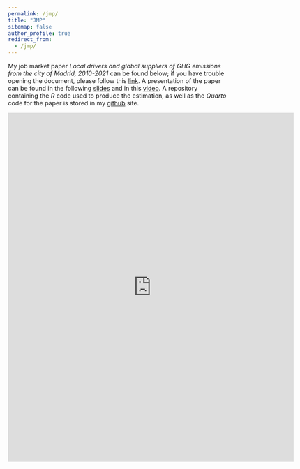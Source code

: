 ```yaml
---
permalink: /jmp/
title: "JMP"
sitemap: false
author_profile: true
redirect_from: 
  - /jmp/
---
```

My job market paper *Local drivers and global suppliers of GHG emissions from the city of Madrid, 2010-2021* can be found below; if you have trouble opening the document, please follow this [link](http://jferrherz.github.io/files/ferrer_jmp.pdf). A presentation of the paper can be found in the following [slides](http://jferrherz.github.io/files/2024_ferrer_jmp_slides.pdf) and in this [video](https://www.youtube.com/watch?v=vE6tcUcb54M&embeds_referring_euri=https%3A%2F%2Fwebinars.shaio.es%2F&source_ve_path=MjM4NTE). A repository containing the *R* code used to produce the estimation, as well as the *Quarto* code for the paper is stored in my [github](https://github.com/jferrherz/carbon_footprint_madrid_city) site.

<embed src="https://jferrherz.github.io/files/ferrer_jmp.pdf" type="application/pdf" width='130%' height='800px' />
